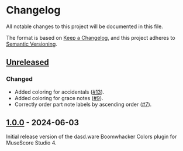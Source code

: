 # Changelog

All notable changes to this project will be documented in this file.

The format is based on [Keep a Changelog](https://keepachangelog.com/en/1.0.0/),
and this project adheres to [Semantic Versioning](https://semver.org/spec/v2.0.0.html).

## [Unreleased]

### Changed

- Added coloring for accidentals ([#13](https://github.com/dasdware/dw-boomwhackers/issues/13)).
- Added coloring for grace notes ([#9](https://github.com/dasdware/dw-boomwhackers/issues/9)).
- Correctly order part note labels by ascending order ([#7](https://github.com/dasdware/dw-boomwhackers/issues/7)).

## [1.0.0] - 2024-06-03

Initial release version of the dasd.ware Boomwhacker Colors plugin for MuseScore Studio 4.

[unreleased]: https://github.com/dasdware/dw-boomwhackers/compare/v1.0.0...HEAD
[1.0.0]: https://github.com/dasdware/dw-boomwhackers/releases/tag/v1.0.0
